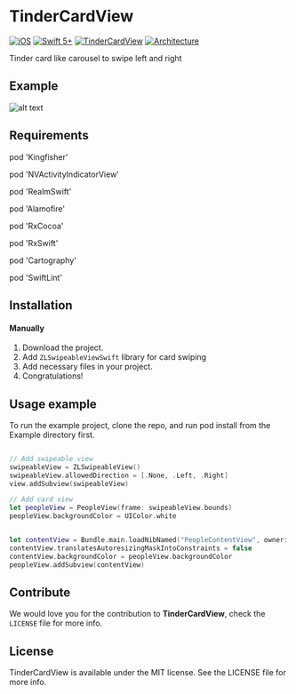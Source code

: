 # TinderCardView


[![iOS](https://img.shields.io/badge/Platform-iOS-orange.svg?style=flat)](https://developer.apple.com/ios/)
[![Swift 5+](https://img.shields.io/badge/Swift-5+-orange.svg?style=flat)](https://developer.apple.com/swift/)
[![TinderCardView](https://img.shields.io/badge/Tinder-CardView-orange.svg?style=flat)](https://github.com/Rahul-Mayani/TinderCardView/)
[![Architecture](https://img.shields.io/badge/Architecture%20Pattern-MVVM-green.svg?style=flat)](https://github.com/Rahul-Mayani/TinderCardView/)



Tinder card like carousel to swipe left and right

## Example
![alt text](https://github.com/Rahul-Mayani/TinderCardView/blob/main/sample.gif)

## Requirements

pod 'Kingfisher'

pod 'NVActivityIndicatorView'

pod 'RealmSwift'

pod 'Alamofire'

pod 'RxCocoa'

pod 'RxSwift'

pod 'Cartography'

pod 'SwiftLint'

## Installation

#### Manually
1. Download the project.
2. Add `ZLSwipeableViewSwift` library for card swiping
3. Add necessary files in your project.
4. Congratulations!  

## Usage example
To run the example project, clone the repo, and run pod install from the Example directory first.


```swift

// Add swipeable view
swipeableView = ZLSwipeableView()
swipeableView.allowedDirection = [.None, .Left, .Right]
view.addSubview(swipeableView)

// Add card view
let peopleView = PeopleView(frame: swipeableView.bounds)
peopleView.backgroundColor = UIColor.white


let contentView = Bundle.main.loadNibNamed("PeopleContentView", owner: self, options: nil)?.first! as! PeopleContentView
contentView.translatesAutoresizingMaskIntoConstraints = false
contentView.backgroundColor = peopleView.backgroundColor
peopleView.addSubview(contentView)


```

## Contribute 

We would love you for the contribution to **TinderCardView**, check the ``LICENSE`` file for more info.


## License

TinderCardView is available under the MIT license. See the LICENSE file for more info.
